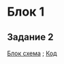 #  Блок 1
## Задание 2
[Блок схема](https://github.com/Vladislav163rus/Csharp/blob/main/Less1/Task1/Diagrma.drawio.png) ; [Код](https://github.com/Vladislav163rus/Csharp/blob/main/Less1/Task1/Program.cs)